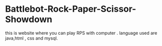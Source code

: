 # Battlebot-Rock-Paper-Scissor-Showdown
this is website where you can play RPS with computer . language used are java,html , css and mysql.
